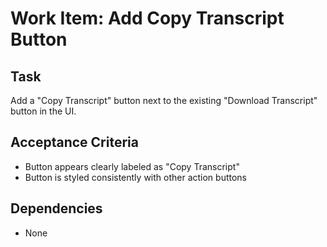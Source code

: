 # Work Item: Add Copy Transcript Button

## Task
Add a "Copy Transcript" button next to the existing "Download Transcript" button in the UI.

## Acceptance Criteria

- Button appears clearly labeled as "Copy Transcript"
- Button is styled consistently with other action buttons

## Dependencies
- None
